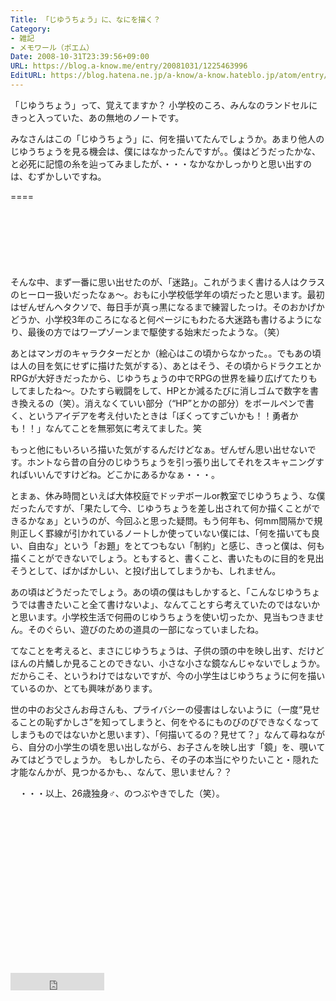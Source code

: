 ```yaml
---
Title: 「じゆうちょう」に、なにを描く？
Category:
- 雑記
- メモワール（ポエム）
Date: 2008-10-31T23:39:56+09:00
URL: https://blog.a-know.me/entry/20081031/1225463996
EditURL: https://blog.hatena.ne.jp/a-know/a-know.hateblo.jp/atom/entry/12921228815727980181
---
```


「じゆうちょう」って、覚えてますか？
小学校のころ、みんなのランドセルにきっと入っていた、あの無地のノートです。

みなさんはこの「じゆうちょう」に、何を描いてたんでしょうか。あまり他人のじゆうちょうを見る機会は、僕にはなかったんですが。。僕はどうだったかな、と必死に記憶の糸を辿ってみましたが、・・・なかなかしっかりと思い出すのは、むずかしいですね。

====

<script async src="//pagead2.googlesyndication.com/pagead/js/adsbygoogle.js"></script>
<!-- article-top -->
<ins class="adsbygoogle"
     style="display:inline-block;width:728px;height:90px"
     data-ad-client="ca-pub-3463034538369189"
     data-ad-slot="8367620130"></ins>
<script>
(adsbygoogle = window.adsbygoogle || []).push({});
</script>


そんな中、まず一番に思い出せたのが、「迷路」。これがうまく書ける人はクラスのヒーロー扱いだったなぁ〜。おもに小学校低学年の頃だったと思います。最初はぜんぜんヘタクソで、毎日手が真っ黒になるまで練習したっけ。そのおかげかどうか、小学校3年のころになると何ページにもわたる大迷路も書けるようになり、最後の方ではワープゾーンまで駆使する始末だったような。（笑）

あとはマンガのキャラクターだとか（絵心はこの頃からなかった。。でもあの頃は人の目を気にせずに描けた気がする）、あとはそう、その頃からドラクエとかRPGが大好きだったから、じゆうちょうの中でRPGの世界を繰り広げてたりもしてましたね〜。ひたすら戦闘をして、HPとか減るたびに消しゴムで数字を書き換えるの（笑）。消えなくていい部分（“HP”とかの部分）をボールペンで書く、というアイデアを考え付いたときは「ぼくってすごいかも！！勇者かも！！」なんてことを無邪気に考えてました。笑

もっと他にもいろいろ描いた気がするんだけどなぁ。ぜんぜん思い出せないです。ホントなら昔の自分のじゆうちょうを引っ張り出してそれをスキャニングすればいいんですけどね。どこかにあるかなぁ・・・。

とまぁ、休み時間といえば大体校庭でドッヂボールor教室でじゆうちょう、な僕だったんですが、「果たして今、じゆうちょうを差し出されて何か描くことができるかなぁ」というのが、今回ふと思った疑問。もう何年も、何mm間隔かで規則正しく罫線が引かれているノートしか使っていない僕には、「何を描いても良い、自由な」という「お題」をとてつもない「制約」と感じ、きっと僕は、何も描くことができないでしょう。ともすると、書くこと、書いたものに目的を見出そうとして、ばかばかしい、と投げ出してしまうかも、しれません。

あの頃はどうだったでしょう。あの頃の僕はもしかすると、「こんなじゆうちょうでは書きたいこと全て書けないよ」、なんてことすら考えていたのではないかと思います。小学校生活で何冊のじゆうちょうを使い切ったか、見当もつきません。そのぐらい、遊びのための道具の一部になっていましたね。

てなことを考えると、まさにじゆうちょうは、子供の頭の中を映し出す、だけどほんの片鱗しか見ることのできない、小さな小さな鏡なんじゃないでしょうか。だからこそ、というわけではないですが、今の小学生はじゆうちょうに何を描いているのか、とても興味があります。

世の中のお父さんお母さんも、プライバシーの侵害はしないように（一度“見せることの恥ずかしさ”を知ってしまうと、何をやるにものびのびできなくなってしまうものではないかと思います）、「何描いてるの？見せて？」なんて尋ねながら、自分の小学生の頃を思い出しながら、お子さんを映し出す「鏡」を、覗いてみてはどうでしょうか。
もしかしたら、その子の本当にやりたいこと・隠れた才能なんかが、見つかるかも、、なんて、思いません？？

　・・・以上、26歳独身♂、のつぶやきでした（笑）。



<script async src="//pagead2.googlesyndication.com/pagead/js/adsbygoogle.js"></script>
<!-- article-bottom2 -->
<ins class="adsbygoogle"
     style="display:inline-block;width:300px;height:250px"
     data-ad-client="ca-pub-3463034538369189"
     data-ad-slot="5274552934"></ins>
<script>
(adsbygoogle = window.adsbygoogle || []).push({});
</script>


<iframe src="http://blog.hatena.ne.jp/a-know/a-know.hateblo.jp/subscribe/iframe" allowtransparency="true" frameborder="0" scrolling="no" width="150" height="28"></iframe>
